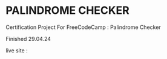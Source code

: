 # PALINDROME CHECKER
 Certification Project For FreeCodeCamp : Palindrome Checker

Finished 29.04.24

live site :